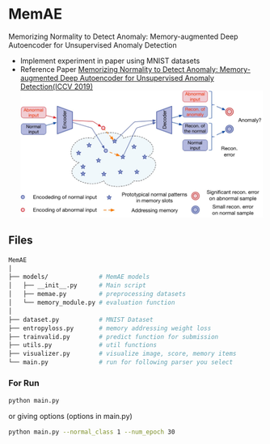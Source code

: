 # MemAE
 Memorizing Normality to Detect Anomaly: Memory-augmented Deep Autoencoder for Unsupervised Anomaly Detection
- Implement experiment in paper using MNIST datasets
- Reference Paper [Memorizing Normality to Detect Anomaly: Memory-augmented Deep Autoencoder for Unsupervised Anomaly Detection(ICCV 2019)](https://arxiv.org/pdf/1904.02639.pdf)  
![image](./pics/Memae.png)
  
## Files  
```bash
MemAE  
│  
├── models/              # MemAE models
│   ├── __init__.py      # Main script  
│   ├── memae.py         # preprocessing datasets  
│   └── memory_module.py # evaluation function  
│
├── dataset.py           # MNIST Dataset
├── entropyloss.py       # memory addressing weight loss
├── trainvalid.py        # predict function for submission  
├── utils.py             # util functions
├── visualizer.py        # visualize image, score, memory items
└── main.py              # run for following parser you select
```
### For Run
```bash
python main.py
```
or giving options (options in main.py)  
```bash
python main.py --normal_class 1 --num_epoch 30
```
